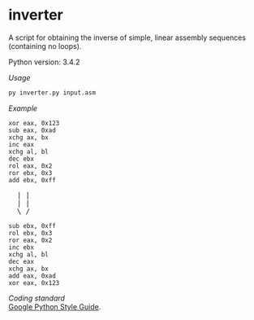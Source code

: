 # inverter
A script for obtaining the inverse of simple, linear assembly sequences (containing no loops).

Python version: 3.4.2

*Usage*
```Bash
py inverter.py input.asm
```

*Example*

```Assembly
xor eax, 0x123
sub eax, 0xad
xchg ax, bx
inc eax
xchg al, bl
dec ebx
rol eax, 0x2
ror ebx, 0x3
add ebx, 0xff
```
<pre>
  | |
  | |
  \ /
</pre>

```Assembly
sub ebx, 0xff
rol ebx, 0x3
ror eax, 0x2
inc ebx
xchg al, bl
dec eax
xchg ax, bx
add eax, 0xad
xor eax, 0x123
```

*Coding standard*<br>
[Google Python Style Guide](https://google.github.io/styleguide/pyguide.html).
